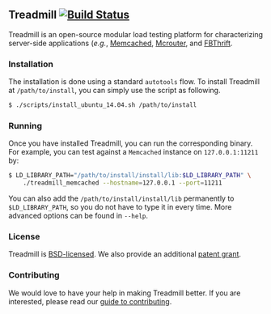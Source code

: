 ## Treadmill [![Build Status](https://travis-ci.org/facebook/treadmill.svg?branch=master)](https://travis-ci.org/facebook/treadmill)

Treadmill is an open-source modular load testing platform for characterizing
server-side applications (_e.g._, [Memcached](http://memcached.org/),
[Mcrouter](https://github.com/facebook/mcrouter), and
[FBThrift](https://github.com/facebook/fbthrift).

### Installation

The installation is done using a standard `autotools` flow. To install Treadmill
at `/path/to/install`, you can simply use the script as following.

```bash
$ ./scripts/install_ubuntu_14.04.sh /path/to/install
```

### Running

Once you have installed Treadmill, you can run the corresponding binary. For
example, you can test against a `Memcached` instance on `127.0.0.1:11211` by:

```bash
$ LD_LIBRARY_PATH="/path/to/install/install/lib:$LD_LIBRARY_PATH" \
    ./treadmill_memcached --hostname=127.0.0.1 --port=11211
```

You can also add the `/path/to/install/install/lib` permanently to
`$LD_LIBRARY_PATH`, so you do not have to type it in every time. More advanced
options can be found in `--help`.

### License

Treadmill is [BSD-licensed](LICENSE). We also provide an additional
[patent grant](PATENTS).

### Contributing

We would love to have your help in making Treadmill better. If you are
interested, please read our [guide to contributing](CONTRIBUTING.md).
